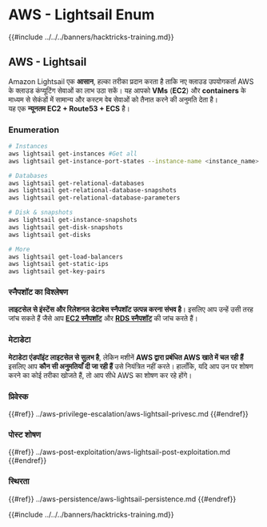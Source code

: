 # AWS - Lightsail Enum

{{#include ../../../banners/hacktricks-training.md}}

## AWS - Lightsail

Amazon Lightsail एक **आसान**, हल्का तरीका प्रदान करता है ताकि नए क्लाउड उपयोगकर्ता AWS के क्लाउड कंप्यूटिंग सेवाओं का लाभ उठा सकें। यह आपको **VMs** (**EC2**) और **containers** के माध्यम से सेकंडों में सामान्य और कस्टम वेब सेवाओं को तैनात करने की अनुमति देता है।\
यह एक **न्यूनतम EC2 + Route53 + ECS** है।

### Enumeration
```bash
# Instances
aws lightsail get-instances #Get all
aws lightsail get-instance-port-states --instance-name <instance_name> #Get open ports

# Databases
aws lightsail get-relational-databases
aws lightsail get-relational-database-snapshots
aws lightsail get-relational-database-parameters

# Disk & snapshots
aws lightsail get-instance-snapshots
aws lightsail get-disk-snapshots
aws lightsail get-disks

# More
aws lightsail get-load-balancers
aws lightsail get-static-ips
aws lightsail get-key-pairs
```
### स्नैपशॉट का विश्लेषण

**लाइटसेल से इंस्टेंस और रिलेशनल डेटाबेस स्नैपशॉट उत्पन्न करना संभव है**। इसलिए आप उन्हें उसी तरह जांच सकते हैं जैसे आप [**EC2 स्नैपशॉट**](aws-ec2-ebs-elb-ssm-vpc-and-vpn-enum/#ebs) और [**RDS स्नैपशॉट**](aws-relational-database-rds-enum.md#enumeration) की जांच करते हैं।

### मेटाडेटा

**मेटाडेटा एंडपॉइंट लाइटसेल से सुलभ है**, लेकिन मशीनें **AWS द्वारा प्रबंधित AWS खाते में चल रही हैं** इसलिए आप **कौन सी अनुमतियाँ दी जा रही हैं** उसे नियंत्रित नहीं करते। हालाँकि, यदि आप उन पर शोषण करने का कोई तरीका खोजते हैं, तो आप सीधे AWS का शोषण कर रहे होंगे।

### प्रिवेस्क

{{#ref}}
../aws-privilege-escalation/aws-lightsail-privesc.md
{{#endref}}

### पोस्ट शोषण

{{#ref}}
../aws-post-exploitation/aws-lightsail-post-exploitation.md
{{#endref}}

### स्थिरता

{{#ref}}
../aws-persistence/aws-lightsail-persistence.md
{{#endref}}

{{#include ../../../banners/hacktricks-training.md}}
